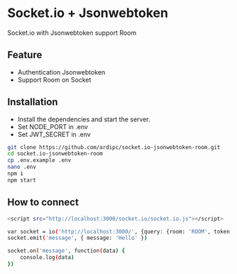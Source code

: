 # Socket.io + Jsonwebtoken
Socket.io with Jsonwebtoken support Room

## Feature
- Authentication Jsonwebtoken
- Support Room on Socket

## Installation
- Install the dependencies and start the server.
- Set NODE_PORT in .env
- Set JWT_SECRET in .env

```sh
git clone https://github.com/ardipc/socket.io-jsonwebtoken-room.git
cd socket.io-jsonwebtoken-room
cp .env.example .env
nano .env
npm i
npm start
```

## How to connect
```sh
<script src="http://localhost:3000/socket.io/socket.io.js"></script>
```

```sh
var socket = io('http://localhost:3000/', {query: {room: 'ROOM', token: 'TOKEN'} })
socket.emit('message', { message: 'Hello' })

socket.on('message', function(data) {
    console.log(data)
})
```
